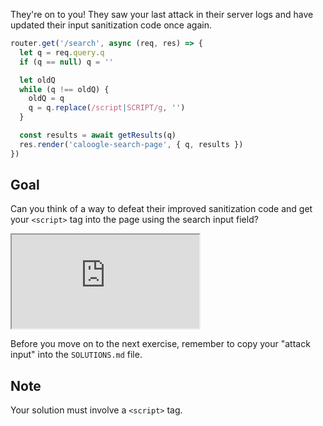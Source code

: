 They're on to you! They saw your last attack in their server logs and have updated their input sanitization code once again.

```js
router.get('/search', async (req, res) => {
  let q = req.query.q
  if (q == null) q = ''

  let oldQ
  while (q !== oldQ) {
    oldQ = q
    q = q.replace(/script|SCRIPT/g, '')
  }

  const results = await getResults(q)
  res.render('caloogle-search-page', { q, results })
})
```

## Goal

Can you think of a way to defeat their improved sanitization code and get your `<script>` tag into the page using the search input field?

<iframe src='http://hackme.ifflaender-family.de:4050'></iframe>

Before you move on to the next exercise, remember to copy your "attack input" into the `SOLUTIONS.md` file.

## Note

Your solution must involve a `<script>` tag.
